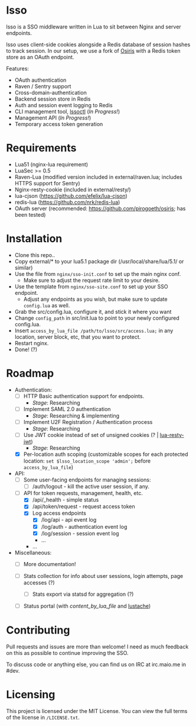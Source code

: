 lsso
=====

lsso is a SSO middleware written in Lua to sit between Nginx and server endpoints.

lsso uses client-side cookies alongside a Redis database of session hashes to track session.
In our setup, we use a fork of [Osiris](https://github.com/pirogoeth/osiris) with a Redis token store as an OAuth endpoint.

Features:
 - OAuth authentication
 - Raven / Sentry support
 - Cross-domain-authentication
 - Backend session store in Redis
 - Auth and session event logging to Redis
 - CLI management tool, [lssoctl](https://github.com/maiome-development/lssoctl) (*In Progress!*)
 - Management API (*In Progress!*)
 - Temporary access token generation

Requirements
============

- Lua51 (nginx-lua requirement)
- LuaSec >= 0.5
- Raven-Lua (modified version included in external/raven.lua; includes HTTPS support for Sentry)
- Nginx-resty-cookie (included in external/resty/)
- lua-cjson (https://github.com/efelix/lua-cjson)
- redis-lua (https://github.com/nrk/redis-lua)
- OAuth server (recommended: https://github.com/pirogoeth/osiris; has been tested)


Installation
=============

- Clone this repo..
- Copy external/\* to your lua5.1 package dir (/usr/local/share/lua/5.1/ or similar)
- Use the file from `nginx/sso-init.conf` to set up the main nginx conf.
  - Make sure to adjust the request rate limit to your desire.
- Use the template from `nginx/sso-site.conf` to set up your SSO endpoint.
  - Adjust any endpoints as you wish, but make sure to update `config.lua` as well.
- Grab the src/config.lua, configure it, and stick it where you want
- Change `config_path` in src/init.lua to point to your newly configured config.lua.
- Insert `access_by_lua_file /path/to/lsso/src/access.lua;` in any location, server block, etc, that you want to protect.
- Restart nginx.
- Done! (?)


Roadmap
=======

- Authentication:
  - [ ] HTTP Basic authentication support for endpoints.
    - _Stage_: Researching
  - [ ] Implement SAML 2.0 authentication
    - _Stage_: Researching & implementing
  - [ ] Implement U2F Registration / Authentication process
    - _Stage_: Researching
  - [ ] Use JWT cookie instead of set of unsigned cookies (? | [lua-resty-jwt](https://github.com/SkyLothar/lua-resty-jwt))
    - _Stage_: Researching
  - [X] Per-location auth scoping (customizable scopes for each protected location: `set $lsso_location_scope 'admin';` before `access_by_lua_file`)
- API:
  - [ ] Some user-facing endpoints for managing sessions:
    - [ ] /auth/logout - kill the active user session, if any.
  - [ ] API for token requests, management, health, etc.
    - [X] /api/\_health - simple status
    - [X] /api/token/request - request access token
    - [X] Log access endpoints
      - [X] /log/api - api event log
      - [X] /log/auth - authentication event log
      - [X] /log/session - session event log
      - ...
    - ...
- Miscellaneous:
  - [ ] More documentation!
  - [ ] Stats collection for info about user sessions, login attempts, page accesses (?)
    - [ ] Stats export via statsd for aggregation (?)
  - [ ] Status portal (with *content_by_lua_file* and [lustache](https://github.com/Olivine-Labs/lustache))


Contributing
============

Pull requests and issues are more than welcome! I need as much feedback on this as possible to continue improving the SSO.

To discuss code or anything else, you can find us on IRC at irc.maio.me in #dev.


Licensing
=========

This project is licensed under the MIT License. You can view the full terms of the license in `/LICENSE.txt`.
